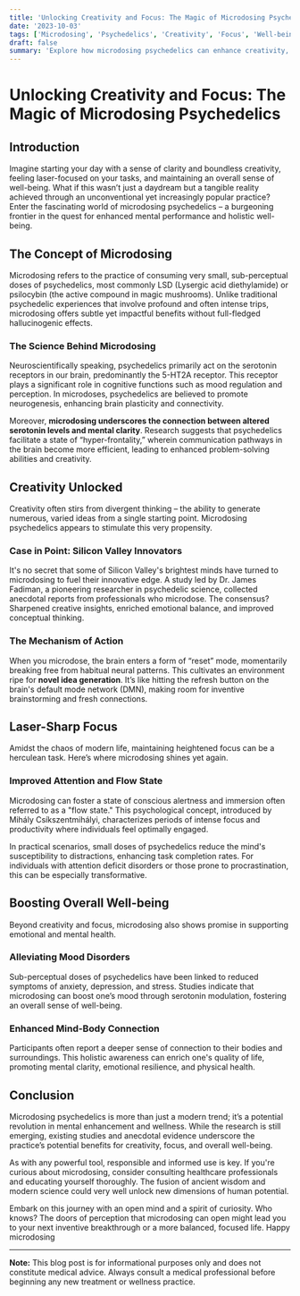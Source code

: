```yaml
---
title: 'Unlocking Creativity and Focus: The Magic of Microdosing Psychedelics'
date: '2023-10-03'
tags: ['Microdosing', 'Psychedelics', 'Creativity', 'Focus', 'Well-being']
draft: false
summary: 'Explore how microdosing psychedelics can enhance creativity, sharpen focus, and promote overall well-being through scientific insight and practical applications.'
---
```


# Unlocking Creativity and Focus: The Magic of Microdosing Psychedelics

## Introduction

Imagine starting your day with a sense of clarity and boundless creativity, feeling laser-focused on your tasks, and maintaining an overall sense of well-being. What if this wasn’t just a daydream but a tangible reality achieved through an unconventional yet increasingly popular practice? Enter the fascinating world of microdosing psychedelics – a burgeoning frontier in the quest for enhanced mental performance and holistic well-being.

## The Concept of Microdosing

Microdosing refers to the practice of consuming very small, sub-perceptual doses of psychedelics, most commonly LSD (Lysergic acid diethylamide) or psilocybin (the active compound in magic mushrooms). Unlike traditional psychedelic experiences that involve profound and often intense trips, microdosing offers subtle yet impactful benefits without full-fledged hallucinogenic effects. 

### The Science Behind Microdosing

Neuroscientifically speaking, psychedelics primarily act on the serotonin receptors in our brain, predominantly the 5-HT2A receptor. This receptor plays a significant role in cognitive functions such as mood regulation and perception. In microdoses, psychedelics are believed to promote neurogenesis, enhancing brain plasticity and connectivity.

Moreover, **microdosing underscores the connection between altered serotonin levels and mental clarity**. Research suggests that psychedelics facilitate a state of “hyper-frontality,” wherein communication pathways in the brain become more efficient, leading to enhanced problem-solving abilities and creativity.

## Creativity Unlocked

Creativity often stirs from divergent thinking – the ability to generate numerous, varied ideas from a single starting point. Microdosing psychedelics appears to stimulate this very propensity.

### Case in Point: Silicon Valley Innovators

It's no secret that some of Silicon Valley's brightest minds have turned to microdosing to fuel their innovative edge. A study led by Dr. James Fadiman, a pioneering researcher in psychedelic science, collected anecdotal reports from professionals who microdose. The consensus? Sharpened creative insights, enriched emotional balance, and improved conceptual thinking.

### The Mechanism of Action

When you microdose, the brain enters a form of “reset” mode, momentarily breaking free from habitual neural patterns. This cultivates an environment ripe for **novel idea generation**. It’s like hitting the refresh button on the brain's default mode network (DMN), making room for inventive brainstorming and fresh connections.

## Laser-Sharp Focus

Amidst the chaos of modern life, maintaining heightened focus can be a herculean task. Here’s where microdosing shines yet again.

### Improved Attention and Flow State

Microdosing can foster a state of conscious alertness and immersion often referred to as a "flow state." This psychological concept, introduced by Mihály Csíkszentmihályi, characterizes periods of intense focus and productivity where individuals feel optimally engaged.

In practical scenarios, small doses of psychedelics reduce the mind's susceptibility to distractions, enhancing task completion rates. For individuals with attention deficit disorders or those prone to procrastination, this can be especially transformative.

## Boosting Overall Well-being

Beyond creativity and focus, microdosing also shows promise in supporting emotional and mental health.

### Alleviating Mood Disorders

Sub-perceptual doses of psychedelics have been linked to reduced symptoms of anxiety, depression, and stress. Studies indicate that microdosing can boost one’s mood through serotonin modulation, fostering an overall sense of well-being. 

### Enhanced Mind-Body Connection

Participants often report a deeper sense of connection to their bodies and surroundings. This holistic awareness can enrich one's quality of life, promoting mental clarity, emotional resilience, and physical health.

## Conclusion

Microdosing psychedelics is more than just a modern trend; it’s a potential revolution in mental enhancement and wellness. While the research is still emerging, existing studies and anecdotal evidence underscore the practice’s potential benefits for creativity, focus, and overall well-being.

As with any powerful tool, responsible and informed use is key. If you're curious about microdosing, consider consulting healthcare professionals and educating yourself thoroughly. The fusion of ancient wisdom and modern science could very well unlock new dimensions of human potential.

Embark on this journey with an open mind and a spirit of curiosity. Who knows? The doors of perception that microdosing can open might lead you to your next inventive breakthrough or a more balanced, focused life. Happy microdosing

---

**Note:** This blog post is for informational purposes only and does not constitute medical advice. Always consult a medical professional before beginning any new treatment or wellness practice.